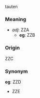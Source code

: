 tauten
### Meaning
+ _adj_: ZZA
    + __eg__: ZZB

### Origin

ZZC

### Synonym

__eg__: ZZD

+ ZZE


